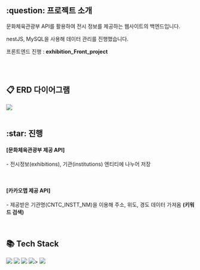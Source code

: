 <h2>:question: 프로젝트 소개</h2>
<p>문화체육관광부 API를 활용하여 전시 정보를 제공하는 웹사이트의 백엔드입니다.</p>
<p>nestJS, MySQL을 사용해 데이터 관리를 진행했습니다.</p>
<p>프론트엔드 진행 : <b>exhibition_Front_project</b></p>
<br /><br />


<h2>📋 ERD 다이어그램</h2>
<img src="https://github.com/user-attachments/assets/354ce055-8097-4f76-bb06-10282678a256">
<br /><br />


<h2>:star: 진행</h2>
<h4>[문화체육관광부 제공 API]</h4>
<p>- 전시정보(exhibitions), 기관(institutions) 엔티티에 나누어 저장</p>
<br />

<h4>[카카오맵 제공 API]</h4>
<p>- 제공받은 기관명(CNTC_INSTT_NM)을 이용해 주소, 위도, 경도 데이터 가져옴 <b>(키워드 검색)</b></p>
<br />


<h2>📚 Tech Stack</h2>
<div>
  <img src="https://img.shields.io/badge/MySQL-4479A1?style=flat&logo=MySQL&logoColor=white" />
  <img src="https://img.shields.io/badge/NestJS-E0234E?style=flat&logo=nestjs&logoColor=white" />
  <img src="https://img.shields.io/badge/TypeScript-3178C6?style=flat&logo=typescript&logoColor=white" />
  <img src="https://img.shields.io/badge/React-20232A?style=flat&logo=react&logoColor=61DAFB"/>>
  <img src="https://img.shields.io/badge/CSS-1572B6?style=flat&logo=CSS3&logoColor=white" />
</div>
